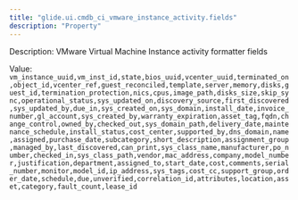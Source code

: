 ```yaml
---
title: "glide.ui.cmdb_ci_vmware_instance_activity.fields"
description: "Property"
---
```


Description: VMware Virtual Machine Instance activity formatter fields

Value: `vm_instance_uuid,vm_inst_id,state,bios_uuid,vcenter_uuid,terminated_on,object_id,vcenter_ref,guest_reconciled,template,server,memory,disks,guest_id,termination_protection,nics,cpus,image_path,disks_size,skip_sync,operational_status,sys_updated_on,discovery_source,first_discovered,sys_updated_by,due_in,sys_created_on,sys_domain,install_date,invoice_number,gl_account,sys_created_by,warranty_expiration,asset_tag,fqdn,change_control,owned_by,checked_out,sys_domain_path,delivery_date,maintenance_schedule,install_status,cost_center,supported_by,dns_domain,name,assigned,purchase_date,subcategory,short_description,assignment_group,managed_by,last_discovered,can_print,sys_class_name,manufacturer,po_number,checked_in,sys_class_path,vendor,mac_address,company,model_number,justification,department,assigned_to,start_date,cost,comments,serial_number,monitor,model_id,ip_address,sys_tags,cost_cc,support_group,order_date,schedule,due,unverified,correlation_id,attributes,location,asset,category,fault_count,lease_id`